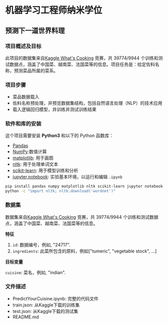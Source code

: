 # 机器学习工程师纳米学位
## 预测下一道世界料理

### 项目概述及目标

此项目的数据集来自[Kaggle What's Cooking](https://www.kaggle.com/c/whats-cooking/data) 竞赛，共 39774/9944 个训练和测试数据点，涵盖了中国菜、越南菜、法国菜等的信息。项目任务是：给定佐料名称，预测菜品所属的菜系。

### 项目步骤

- 菜品数据载入
- 佐料名称预处理，并预览数据集结构，包括自然语言处理（NLP）的技术应用
- 载入逻辑回归模型，并训练并测试训练结果

### 软件和库的安装

这个项目需要安装 **Python3** 和以下的 Python 函数库：

- [Pandas](https://pandas.pydata.org/)
- [NumPy](http://www.numpy.org/):数值计算
- [matplotlib](http://matplotlib.org/): 用于画图
- [nltk](https://www.nltk.org/): 用于处理单词文本
- [scikit-learn](http://scikit-learn.org/stable/): 用于模型训练和分析
- [jupyter,notebook](http://jupyter.org/): 实验基本环境，以运行和编辑 `.ipynb`

```bash
pip install pandas numpy matplotlib nltk scikit-learn jupyter notebook
python -c "import nltk; nltk.download('wordnet')"
```

### 数据集

数据集来自[Kaggle What's Cooking](https://www.kaggle.com/c/whats-cooking/data) 竞赛，共 39774/9944 个训练和测试数据点，涵盖了中国菜、越南菜、法国菜等的信息。

**特征**

1. `id`: 数据编号，例如, "24717".
2. `ingredients`: 此菜所包含的原料，例如["tumeric", "vegetable stock", ...] 

**目标变量**

`cuisine`: 菜名，例如, "indian".

### 文件描述

- PredictYourCuisine.ipynb: 完整的代码文件
- train.json: 从Kaggle下载的训练集
- test.json: 从Kaggle下载的测试集
- README.md